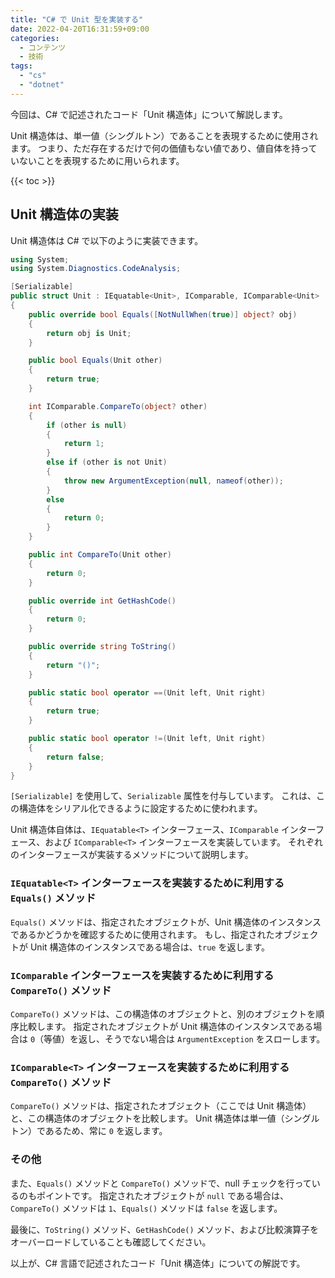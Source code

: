 ```yaml
---
title: "C# で Unit 型を実装する"
date: 2022-04-20T16:31:59+09:00
categories:
  - コンテンツ
  - 技術
tags:
  - "cs"
  - "dotnet"
---
```


今回は、C# で記述されたコード「Unit 構造体」について解説します。

Unit 構造体は、単一値（シングルトン）であることを表現するために使用されます。
つまり、ただ存在するだけで何の価値もない値であり、値自体を持っていないことを表現するために用いられます。

<!--more-->

{{< toc >}}

## Unit 構造体の実装

Unit 構造体は C# で以下のように実装できます。

```cs
using System;
using System.Diagnostics.CodeAnalysis;

[Serializable]
public struct Unit : IEquatable<Unit>, IComparable, IComparable<Unit>
{
    public override bool Equals([NotNullWhen(true)] object? obj)
    {
        return obj is Unit;
    }

    public bool Equals(Unit other)
    {
        return true;
    }

    int IComparable.CompareTo(object? other)
    {
        if (other is null)
        {
            return 1;
        }
        else if (other is not Unit)
        {
            throw new ArgumentException(null, nameof(other));
        }
        else
        {
            return 0;
        }
    }

    public int CompareTo(Unit other)
    {
        return 0;
    }

    public override int GetHashCode()
    {
        return 0;
    }

    public override string ToString()
    {
        return "()";
    }

    public static bool operator ==(Unit left, Unit right)
    {
        return true;
    }

    public static bool operator !=(Unit left, Unit right)
    {
        return false;
    }
}
```

`[Serializable]` を使用して、`Serializable` 属性を付与しています。
これは、この構造体をシリアル化できるように設定するために使われます。

Unit 構造体自体は、`IEquatable<T>` インターフェース、`IComparable` インターフェース、および `IComparable<T>` インターフェースを実装しています。
それぞれのインターフェースが実装するメソッドについて説明します。

### `IEquatable<T>` インターフェースを実装するために利用する `Equals()` メソッド

`Equals()` メソッドは、指定されたオブジェクトが、Unit 構造体のインスタンスであるかどうかを確認するために使用されます。
もし、指定されたオブジェクトが Unit 構造体のインスタンスである場合は、`true` を返します。

### `IComparable` インターフェースを実装するために利用する `CompareTo()` メソッド

`CompareTo()` メソッドは、この構造体のオブジェクトと、別のオブジェクトを順序比較します。
指定されたオブジェクトが Unit 構造体のインスタンスである場合は `0`（等値）を返し、そうでない場合は `ArgumentException` をスローします。

### `IComparable<T>` インターフェースを実装するために利用する `CompareTo()` メソッド

`CompareTo()` メソッドは、指定されたオブジェクト（ここでは Unit 構造体）と、この構造体のオブジェクトを比較します。
Unit 構造体は単一値（シングルトン）であるため、常に `0` を返します。

### その他

また、`Equals()` メソッドと `CompareTo()` メソッドで、null チェックを行っているのもポイントです。
指定されたオブジェクトが `null` である場合は、`CompareTo()` メソッドは `1`、`Equals()` メソッドは `false` を返します。

最後に、`ToString()` メソッド、`GetHashCode()` メソッド、および比較演算子をオーバーロードしていることも確認してください。

以上が、C# 言語で記述されたコード「Unit 構造体」についての解説です。
